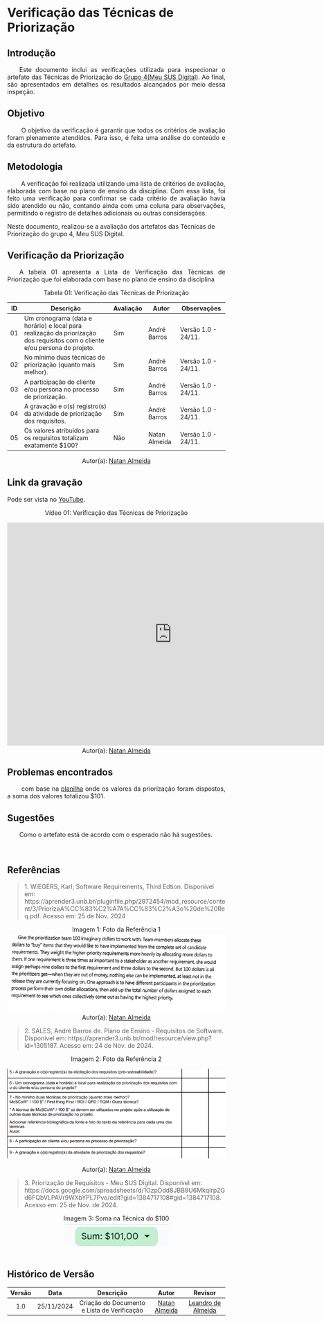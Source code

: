 # Verificação das Técnicas de Priorização

## Introdução

<p align="justify">
&emsp;&emsp;Este documento inclui as verificações utilizada para inspecionar o artefato das Técnicas de Priorização do <a href="https://requisitos-de-software.github.io/2024.2-MeuSUSDigital/">Grupo 4(Meu SUS Digital)</a>. Ao final, são apresentados em detalhes os resultados alcançados por meio dessa inspeção.
</p>

## Objetivo

<p align="justify">
&emsp;&emsp; O objetivo da verificação é garantir que todos os critérios de avaliação foram plenamente atendidos. Para isso, é feita uma análise do conteúdo e da estrutura do artefato.
</p>

## Metodologia

<p align="justify">
&emsp;&emsp; A verificação foi realizada utilizando uma lista de critérios de avaliação, elaborada com base no plano de ensino da disciplina. Com essa lista, foi feito uma verificação para confirmar se cada critério de avaliação havia sido atendido ou não, contando ainda com uma coluna para observações, permitindo o registro de detalhes adicionais ou outras considerações.

Neste documento, realizou-se a avaliação dos artefatos das Técnicas de Priorização do grupo 4, Meu SUS Digital</a>.

</p>

## Verificação da Priorização

<p align="justify">
&emsp;&emsp;A tabela 01 apresenta a Lista de Verificação das Técnicas de Priorização que foi elaborada com base no plano de ensino da disciplina
</p>

<center>Tabela 01: Verificação das Técnicas de Priorização</center>

| **ID** | **Descrição**                                                                                                               | **Avaliação** | **Autor**     | **Observações**     |
| ------ | --------------------------------------------------------------------------------------------------------------------------- | ------------- | ------------- | ------------------- |
| 01     | Um cronograma (data e horário) e local para realização da priorização dos requisitos com o cliente e/ou persona do projeto. | Sim           | André Barros  | Versão 1.0 - 24/11. |
| 02     | No mínimo duas técnicas de priorização (quanto mais melhor).                                                                | Sim           | André Barros  | Versão 1.0 - 24/11. |
| 03     | A participação do cliente e/ou persona no processo de priorização.                                                          | Sim           | André Barros  | Versão 1.0 - 24/11. |
| 04     | A gravação e o(s) registro(s) da atividade de priorização dos requisitos.                                                   | Sim           | André Barros  | Versão 1.0 - 24/11. |
| 05     | Os valores atribuídos para os requisitos totalizam exatamente $100?                                                         | Não           | Natan Almeida | Versão 1.0 - 24/11. |

<center>
 Autor(a): <a href="https://github.com/natanalmeida03" target = "_blank">Natan Almeida</a>
</center>

## Link da gravação
Pode ser vista no [YouTube](https://youtu.be/l9ZI1PRKmHk).</p>

<center>
    <p>Vídeo 01: Verificação das Técnicas de Priorização</p>
    <iframe width="760" height="515" src="https://www.youtube.com/embed/l9ZI1PRKmHk?si=ks6Cnkvj3fusk_0Y" title="YouTube video player" frameborder="0" allow="accelerometer; autoplay; clipboard-write; encrypted-media; gyroscope; picture-in-picture; web-share" referrerpolicy="strict-origin-when-cross-origin" allowfullscreen></iframe>
    Autor(a): <a href="https://github.com/natanalmeida03" target = "_blank">Natan Almeida</a></h6>
</center>

## Problemas encontrados

<p align="justify">&emsp;&emsp; com base na <a href="https://docs.google.com/spreadsheets/d/1OzpDdd8JBB9U6MkqIrp2Gd6FQbVLPAVr9WXbYPL7Pvo/edit?gid=1384717108#gid=1384717108">planilha</a> onde os valores da priorização foram dispostos, a soma dos valores totalizou $101.</p>

## Sugestões

<p align="justify">&emsp;&emsp;Como o artefato está de acordo com o esperado não há sugestões.</p>

<br>

## Referências

> <p>1. WIEGERS, Karl; Software Requirements, Third Edtion. Disponível em: https://aprender3.unb.br/pluginfile.php/2972454/mod_resource/content/3/PriorizaA%CC%83%C2%A7A%CC%83%C2%A3o%20de%20Req.pdf. Acesso em: 25 de Nov. 2024</p>

<center>
<figcaption>Imagem 1: Foto da Referência 1</figcaption>
</center>
 <img src = "https://github.com/Requisitos-de-Software/2024.2-CAESB-Autoatendimento/blob/main/docs/assets/lis_pri_g4.png?raw=true"></img>
 <center>
 Autor(a): <a href="https://github.com/natanalmeida03" target = "_blank">Natan Almeida</a>
 </center>

> <p id="2">2. SALES, André Barros de. Plano de Ensino - Requisitos de Software. Disponível em: https://aprender3.unb.br/mod/resource/view.php?id=1305187. Acesso em: 24 de Nov. de 2024.

<center> <figcaption>Imagem 2: Foto da Referência 2</figcaption></center>

<center>

![alt text](../../assets/lista_verif.png)

</center>

 <center>
 </p>Autor(a): <a href="https://github.com/natanalmeida03" target = "_blank">Natan Almeida</a>
 </center>

> <p id="3">3. Priorização de Requisitos - Meu SUS Digital. Disponível em: https://docs.google.com/spreadsheets/d/1OzpDdd8JBB9U6MkqIrp2Gd6FQbVLPAVr9WXbYPL7Pvo/edit?gid=1384717108#gid=1384717108. Acesso em: 25 de Nov. de 2024. </p>

  <center> <figcaption>Imagem 3: Soma na Técnica do $100</figcaption></center>

  <center>
  <img src = "https://github.com/Requisitos-de-Software/2024.2-CAESB-Autoatendimento/blob/main/docs/assets/100g4.png?raw=true"></img>
  </center>
<br>

## Histórico de Versão

| Versão |    Data    |                  Descrição                  |                       Autor                        |                      Revisor                       |
| :----: | :--------: | :-----------------------------------------: | :------------------------------------------------: | :------------------------------------------------: |
|  1.0   | 25/11/2024 | Criação do Documento e Lista de Verificação | [Natan Almeida](https://github.com/natanalmeida03) | [Leandro de Almeida](https://github.com/leomitx10) |
